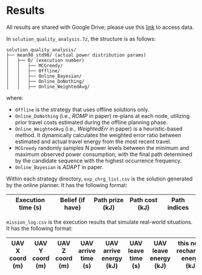 # Results
All results are shared with Google Drive; please use this [link](https://drive.google.com/file/d/14OQohxkwmLA03E1fTWWYGkQZOptb9oAM/view?usp=sharing) to access data.

In `solution_quality_analysis.7z`, the structure is as follows:
```
solution_quality_analysis/
├── mean90_std90/ (actual power distribution params)
│   ├── 0/ (execution number)
│   │   ├── MCGreedy/
│   │   ├── Offline/
│   │   ├── Online_Bayesian/
│   │   ├── Online_DoNothing/
│   │   ├── Online_WeightedAvg/

```

where:
* `Offline` is the strategy that uses offline solutions only.
* `Online_DoNothing` (i.e., _ROMP_ in paper) re-plans at each node, utilizing prior travel costs estimated during the offline planning phase.
* `Online_WeightedAvg` (i.e., _WeightedErr_ in paper) is a heuristic-based method. It dynamically calculates the weighted error ratio between estimated and actual travel energy from the most recent travel.
* `MCGreedy` randomly samples N power levels between the minimum and maximum observed power consumption, with the final path determined by the candidate sequence with the highest occurrence frequency.
* `Online_Bayesian` is _ADAPT_ in paper.

Within each strategy directory, `exp_chrg_list.csv` is the solution generated by the online planner. It has the following format:

| Execution time (s) | Belief (if have) | Path prize (kJ) | Path cost (kJ) | Path indices |
|--------------------|------------------|-----------------|----------------|--------------|

`mission_log.csv` is the execution results that simulate real-world situations. It has the following format:

| UAV X coord (m) | UAV Y coord (m) | UAV Z coord (m) | UAV arrive time (s) | UAV arrive energy (kJ) | UAV leave time (s) | UAV leave energy (kJ) | this node recharged energy (kJ) |
|-----------------|-----------------|-----------------|---------------------|------------------------|--------------------|-----------------------|---------------------------------|

